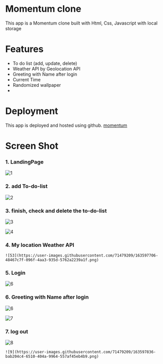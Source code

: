# Momentum clone
This app is a Momentum clone built with Html, Css, Javascript with local storage

# Features
- To do list (add, update, delete)
- Weather API by Geolocation API
- Greeting with Name after login
- Current Time
- Randomized wallpaper
- 
# Deployment
This app is deployed and hosted using github. 
<a href="https://seolheekang1221.github.io/momentum/" rel="nofollow">momentum<a/>

# Screen Shot
  
### 1. LandingPage
  ![1](https://user-images.githubusercontent.com/71479209/163597254-fc31f7fa-6a53-4577-9423-5df5356f1f6b.png)

### 2. add To-do-list
 ![2](https://user-images.githubusercontent.com/71479209/163597299-fdf28363-9780-496c-9ab9-374e342cade5.png)

### 3. finish, check and delete the to-do-list
  ![3](https://user-images.githubusercontent.com/71479209/163597499-ad080d36-d220-485e-88fb-b9ad866060d2.png)
    
   ![4](https://user-images.githubusercontent.com/71479209/163597546-e8152a7c-461e-4d64-bc91-346c8e1cab06.png)


### 4. My location Weather API
    ![53](https://user-images.githubusercontent.com/71479209/163597706-48467c7f-096f-4aa3-935d-5762a2239a1f.png)


### 5. Login
  ![6](https://user-images.githubusercontent.com/71479209/163597747-60e471e7-7e82-45e5-aa53-ad1c796f6ce0.png)

### 6. Greeting with Name after login
  
![6](https://user-images.githubusercontent.com/71479209/163597773-888b5513-ef53-4652-9dd4-7b19423bcf6c.png)
    
 
![7](https://user-images.githubusercontent.com/71479209/163597792-d83808ca-ebc9-4ec5-bcbc-affdc4269fdd.png)
    
### 7. log out
    
    
![8](https://user-images.githubusercontent.com/71479209/163597826-87b9bede-8e8e-492d-8283-150a549d1fb7.png)
    

    ![9](https://user-images.githubusercontent.com/71479209/163597836-bab204c4-6510-404a-9964-557af45eb4b9.png)
